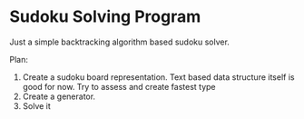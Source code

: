 # Sudoku Solving Program

Just a simple backtracking algorithm based sudoku solver.

Plan:

1. Create a sudoku board representation. Text based data structure itself is good for now. Try to assess and create fastest type
2. Create a generator.
3. Solve it
